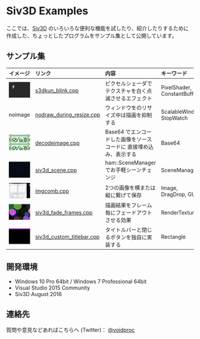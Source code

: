 # Siv3D Examples

ここでは、[Siv3D](http://play-siv3d.hateblo.jp/) のいろいろな便利な機能を試したり、紹介したりするために作成した、ちょっとしたプログラムをサンプル集として公開しています。

## サンプル集

|イメージ|リンク|内容|キーワード|
|:------:|:--|:--|:--|
|[![blink_s](img/blink_s.gif)](img/blink.gif)|[s3dkun_blink.cpp](https://gist.github.com/voidproc/14ed210f8067d22c8f3d3ceaf423ea36)|ピクセルシェーダでテクスチャを白く点滅させるエフェクト|PixelShader, ConstantBuffer|
|noimage|[nodraw_during_resize.cpp](https://gist.github.com/voidproc/3139e13be5cbe6627bada396f9db149f)|ウィンドウをのリサイズ中は描画を抑制する|ScalableWindow, StopWatch|
|[![encimg_s](img/encimg_s.png)](img/encimg.png)|[decodeimage.cpp](https://gist.github.com/voidproc/21c445757ea33e5d1d2350fd72731fe0)|Base64 でエンコードした画像をソースコードに 直接埋め込み、表示する|Base64|
|[![scene_s](img/scene_s.gif)](img/scene.gif)|[siv3d_scene.cpp](https://gist.github.com/voidproc/721418b49cf5cf1b354c2e0e870ca38b)|ham::SceneManager でお手軽シーンチェンジ|SceneManager|
|[![imgcomb_s](img/imgcomb_s.gif)](img/imgcomb.gif)|[imgcomb.cpp](https://gist.github.com/voidproc/85af87131bfa42b2e369e61284b3da6c)|2つの画像を横または縦に繋げて保存|Image, DragDrop, GUI|
|[![fadeframes_s](img/fadeframes_s.gif)](img/fadeframes.gif)|[siv3d_fade_frames.cpp](https://gist.github.com/voidproc/5a633f1bdef67728e4c35d1c265db709)|描画結果をフレーム毎にフェードアウトさせる効果|RenderTexture|
|[![titlebar_s](img/titlebar_s.png)](img/titlebar.png)|[siv3d_custom_titlebar.cpp](https://gist.github.com/voidproc/cbd3ebf226a3cca73d17e9417bac36fc)|タイトルバーと閉じるボタンを独自に実装する|Rectangle|


## 開発環境

* Windows 10 Pro 64bit / Windows 7 Professional 64bit
* Visual Studio 2015 Community
* Siv3D August 2016

## 連絡先

質問や意見などあればこちらへ (Twitter)： [@voidproc](https://twitter.com/voidproc)
